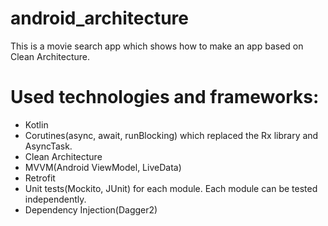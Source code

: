 # android_architecture

This is a movie search app which shows how to make an app based on Clean Architecture.

# Used technologies and frameworks:
- Kotlin
- Corutines(async, await, runBlocking) which replaced the Rx library and AsyncTask.
- Clean Architecture
- MVVM(Android ViewModel, LiveData)
- Retrofit
- Unit tests(Mockito, JUnit) for each module. Each module can be tested independently.
- Dependency Injection(Dagger2)

